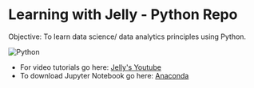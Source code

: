 # Learning with Jelly - Python Repo

Objective:  To learn data science/ data analytics principles using Python.

![Python](https://upload.wikimedia.org/wikipedia/commons/thumb/c/c3/Python-logo-notext.svg/1200px-Python-logo-notext.svg.png)


- For video tutorials go here: [Jelly's Youtube](https://www.youtube.com/channel/UCvV-N7kwEsDY4d-mgYeSWOA)
- To download Jupyter Notebook go here: [Anaconda](https://www.anaconda.com/)
